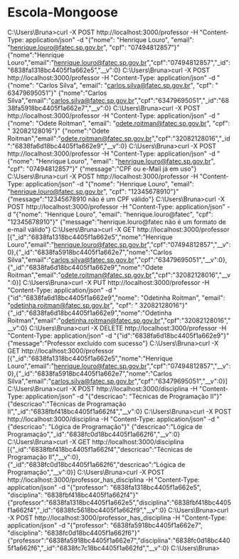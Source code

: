 # Escola-Mongoose

C:\Users\Bruna>curl -X POST http://localhost:3000/professor -H "Content-Type: application/json" -d "{\"nome\": \"Henrique Louro\", \"email\": \"henrique.louro@fatec.sp.gov.br\",  \"cpf\": \"07494812857\"}"
{"nome":"Henrique Louro","email":"henrique.louro@fatec.sp.gov.br","cpf":"07494812857","_id":"6838fa1318bc4405f1a662e5","__v":0}
C:\Users\Bruna>curl -X POST http://localhost:3000/professor -H "Content-Type: application/json" -d "{\"nome\": \"Carlos Silva\", \"email\": \"carlos.silva@fatec.sp.gov.br\",  \"cpf\": \" 63479695051\"}"
{"nome":"Carlos Silva","email":"carlos.silva@fatec.sp.gov.br","cpf":"63479695051","_id":"6838fa5918bc4405f1a662e7","__v":0}
C:\Users\Bruna>curl -X POST http://localhost:3000/professor -H "Content-Type: application/json" -d "{\"nome\": \"Odete Roitman\", \"email\": \"odete.roitman@fatec.sp.gov.br\",  \"cpf\": \" 32082128016\"}"
{"nome":"Odete Roitman","email":"odete.roitman@fatec.sp.gov.br","cpf":"32082128016","_id":"6838fa6d18bc4405f1a662e9","__v":0}
C:\Users\Bruna>curl -X POST http://localhost:3000/professor -H "Content-Type: application/json" -d "{\"nome\": \"Henrique Louro\", \"email\": \"henrique.louro@fatec.sp.gov.br\",  \"cpf\": \"07494812857\"}"
{"message":"CPF ou e-Mail já em uso"}
C:\Users\Bruna>curl -X POST http://localhost:3000/professor -H "Content-Type: application/json" -d "{\"nome\": \"Henrique Louro\", \"email\": \"henrique.louro@fatec.sp.gov.br\",  \"cpf\": \"12345678910\"}"
{"message":"12345678910 não é um CPF válido"}
C:\Users\Bruna>curl -X POST http://localhost:3000/professor -H "Content-Type: application/json" -d "{\"nome\": \"Henrique Louro\", \"email\": \"henrique.louro@fatec\",  \"cpf\": \"12345678910\"}"
{"message":"henrique.louro@fatec não é um formato de e-mail válido"}
C:\Users\Bruna>curl -X GET http://localhost:3000/professor
[{"_id":"6838fa1318bc4405f1a662e5","nome":"Henrique Louro","email":"henrique.louro@fatec.sp.gov.br","cpf":"07494812857","__v":0},{"_id":"6838fa5918bc4405f1a662e7","nome":"Carlos Silva","email":"carlos.silva@fatec.sp.gov.br","cpf":"63479695051","__v":0},{"_id":"6838fa6d18bc4405f1a662e9","nome":"Odete Roitman","email":"odete.roitman@fatec.sp.gov.br","cpf":"32082128016","__v":0}]
C:\Users\Bruna>curl -X PUT http://localhost:3000/professor -H "Content-Type: application/json" -d "{\"id\":\"6838fa6d18bc4405f1a662e9\",\"nome\": \"Odetinha Roitman\", \"email\": \"odetinha.roitman@fatec.sp.gov.br\",  \"cpf\": \" 32082128016\"}"
{"_id":"6838fa6d18bc4405f1a662e9","nome":"Odetinha Roitman","email":"odetinha.roitman@fatec.sp.gov.br","cpf":"32082128016","__v":0}
C:\Users\Bruna>curl -X DELETE http://localhost:3000/professor -H "Content-Type: application/json" -d "{\"id\":\"6838fa6d18bc4405f1a662e9\"}"
{"message":"Professor excluído com sucesso"}
C:\Users\Bruna>curl -X GET http://localhost:3000/professor
[{"_id":"6838fa1318bc4405f1a662e5","nome":"Henrique Louro","email":"henrique.louro@fatec.sp.gov.br","cpf":"07494812857","__v":0},{"_id":"6838fa5918bc4405f1a662e7","nome":"Carlos Silva","email":"carlos.silva@fatec.sp.gov.br","cpf":"63479695051","__v":0}]
C:\Users\Bruna>curl -X POST http://localhost:3000/disciplina -H "Content-Type: application/json" -d "{\"descricao\": \"Técnicas de Programação II\"}"
{"descricao":"Técnicas de Programação II","_id":"6838fbf418bc4405f1a662f4","__v":0}
C:\Users\Bruna>curl -X POST http://localhost:3000/disciplina -H "Content-Type: application/json" -d "{\"descricao\": \"Lógica de Programação\"}"
{"descricao":"Lógica de Programação","_id":"6838fc0d18bc4405f1a662f6","__v":0}
C:\Users\Bruna>curl -X GET http://localhost:3000/disciplina
[{"_id":"6838fbf418bc4405f1a662f4","descricao":"Técnicas de Programação II","__v":0},{"_id":"6838fc0d18bc4405f1a662f6","descricao":"Lógica de Programação","__v":0}]
C:\Users\Bruna>curl -X POST http://localhost:3000/professor_has_disciplina -H "Content-Type: application/json" -d "{\"professor\": \"6838fa1318bc4405f1a662e5\", \"disciplina\": \"6838fbf418bc4405f1a662f4\"}"
{"professor":"6838fa1318bc4405f1a662e5","disciplina":"6838fbf418bc4405f1a662f4","_id":"6838fc5618bc4405f1a662f9","__v":0}
C:\Users\Bruna>curl -X POST http://localhost:3000/professor_has_disciplina -H "Content-Type: application/json" -d "{\"professor\": \"6838fa5918bc4405f1a662e7\", \"disciplina\": \"6838fc0d18bc4405f1a662f6\"}"
{"professor":"6838fa5918bc4405f1a662e7","disciplina":"6838fc0d18bc4405f1a662f6","_id":"6838fc7c18bc4405f1a662fd","__v":0}
C:\Users\Bruna>

